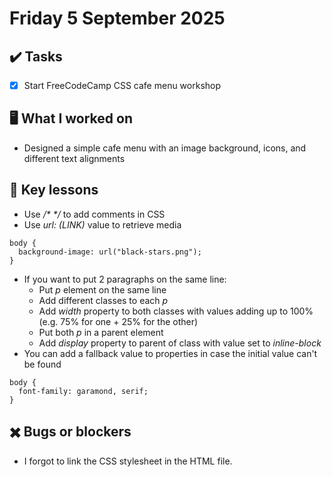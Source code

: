 # Friday 5 September 2025

## ✔️ Tasks

- [x] Start FreeCodeCamp CSS cafe menu workshop

## 🖥️ What I worked on

- Designed a simple cafe menu with an image background, icons, and different text alignments

## 📓 Key lessons

- Use _/* */_ to add comments in CSS
- Use _url: (LINK)_ value to retrieve media
```
body {
  background-image: url("black-stars.png");
}
```
- If you want to put 2 paragraphs on the same line:
  - Put _p_ element on the same line
  - Add different classes to each _p_
  - Add _width_ property to both classes with values adding up to 100% (e.g. 75% for one + 25% for the other)
  - Put both _p_ in a parent element
  - Add _display_ property to parent of class with value set to _inline-block_
- You can add a fallback value to properties in case the initial value can't be found
```
body {
  font-family: garamond, serif;
}
```

## ✖️ Bugs or blockers

- I forgot to link the CSS stylesheet in the HTML file.

